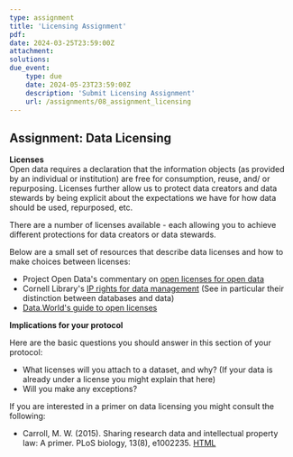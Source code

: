 ```yaml
---
type: assignment
title: 'Licensing Assignment'
pdf:
date: 2024-03-25T23:59:00Z
attachment:
solutions:
due_event:
    type: due
    date: 2024-05-23T23:59:00Z
    description: 'Submit Licensing Assignment'
    url: /assignments/08_assignment_licensing
---
```

## Assignment: Data Licensing

**Licenses**      
Open data requires a declaration that the information objects (as provided by an individual or institution) are free for consumption, reuse, and/ or repurposing. Licenses further allow us to protect data creators and data stewards by being explicit about the expectations we have for how data should be used, repurposed, etc.

There are a number of licenses available - each allowing you to achieve different protections for data creators or data stewards.

Below are a small set of resources that describe data licenses and how to make choices between licenses:
- Project Open Data's commentary on [open licenses for open data](https://project-open-data.cio.gov/open-licenses/)
- Cornell Library's [IP rights for data management](https://data.research.cornell.edu/content/intellectual-property) (See in particular their distinction between databases and data)
- [Data.World's guide to open licenses](https://help.data.world/hc/en-us/articles/115006114287-Common-license-types-for-datasets)

**Implications for your protocol**

Here are the basic questions you should answer in this section of your protocol:
- What licenses will you attach to a dataset, and why? (If your data is already under a license you might explain that here)
- Will you make any exceptions?

If you are interested in a primer on data licensing you might consult the following:
- Carroll, M. W. (2015). Sharing research data and intellectual property law: A primer. PLoS biology, 13(8), e1002235. [HTML](https://journals.plos.org/plosbiology/article?id=10.1371/journal.pbio.1002235)

